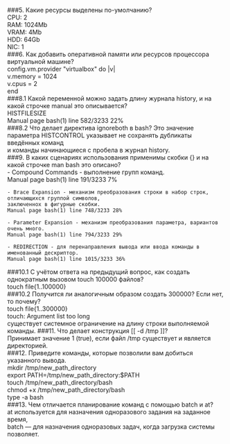 ###5. Какие ресурсы выделены по-умолчанию?  
    CPU: 2  
    RAM: 1024Mb  
    VRAM: 4Mb  
    HDD: 64Gb  
    NIC: 1  
###6. Как добавить оперативной памяти или ресурсов процессора виртуальной машине?  
    config.vm.provider "virtualbox" do |v|  
      v.memory = 1024  
      v.cpus = 2  
    end  
###8.1 Какой переменной можно задать длину журнала history, и на какой строчке manual это описывается?  
    HISTFILESIZE  
    Manual page bash(1) line 582/3233 22%  
###8.2 Что делает директива ignoreboth в bash?
    Это значение параметра HISTCONTROL указывает не сохранять дубликаты введённых команд  
    и команды начинающиеся с пробела в журнал history.  
###9. В каких сценариях использования применимы скобки {} и на какой строчке man bash это описано?  
    - Compound Commands - выполнение групп команд.  
    Manual page bash(1) line 191/3233 7%  

    - Brace Expansion - механизм преобразования строки в набор строк, отличающихся группой символов,  
    заключеннох в фигурные скобки.  
    Manual page bash(1) line 748/3233 28%  

    - Parameter Expansion - механизм преобразования параметра, вариантов очень много.  
    Manual page bash(1) line 794/3233 29%  

    - REDIRECTION - для перенаправления вывода или ввода команды в именованный дескриптор.  
    Manual page bash(1) line 1015/3233 36%  
###10.1 С учётом ответа на предыдущий вопрос, как создать однократным вызовом touch 100000 файлов?  
    touch file{1..100000}  
###10.2 Получится ли аналогичным образом создать 300000? Если нет, то почему?  
    touch file{1..300000}  
    touch: Argument list too long  
    существует системное ограничение на длину строки выполняемой команды. 
###11. Что делает конструкция [[ -d /tmp ]]?  
    Принимает значение 1 (true), если файл /tmp существует и является директорией.  
###12. Приведите команды, которые позволили вам добиться указанного вывода.  
    mkdir /tmp/new_path_directory  
    export PATH=/tmp/new_path_directory:$PATH  
    touch /tmp/new_path_directory/bash  
    chmod +x /tmp/new_path_directory/bash  
    type -a bash  
###13. Чем отличается планирование команд с помощью batch и at?  
    at используется для назначения одноразового задания на заданное время,  
    batch — для назначения одноразовых задач, когда загрузка системы позволяет.  
